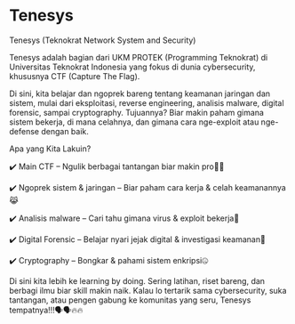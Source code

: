 # Tenesys

Tenesys (Teknokrat Network System and Security)

Tenesys adalah bagian dari UKM PROTEK (Programming Teknokrat) di Universitas Teknokrat Indonesia yang fokus di dunia cybersecurity, khususnya CTF (Capture The Flag).

Di sini, kita belajar dan ngoprek bareng tentang keamanan jaringan dan sistem, mulai dari eksploitasi, reverse engineering, analisis malware, digital forensic, sampai cryptography. Tujuannya? Biar makin paham gimana sistem bekerja, di mana celahnya, dan gimana cara nge-exploit atau nge-defense dengan baik.

Apa yang Kita Lakuin?

✔️ Main CTF – Ngulik berbagai tantangan biar makin pro🤫😹

✔️ Ngoprek sistem & jaringan – Biar paham cara kerja & celah keamanannya😹

✔️ Analisis malware – Cari tahu gimana virus & exploit bekerja😬

✔️ Digital Forensic – Belajar nyari jejak digital & investigasi keamanan🧐

✔️ Cryptography – Bongkar & pahami sistem enkripsi🤐

Di sini kita lebih ke learning by doing. Sering latihan, riset bareng, dan berbagi ilmu biar skill makin naik. Kalau lo tertarik sama cybersecurity, suka tantangan, atau pengen gabung ke komunitas yang seru, Tenesys tempatnya!!!🗣️🗣️🔥🔥

